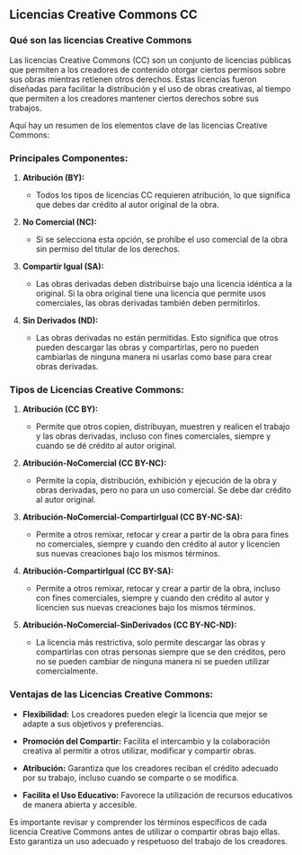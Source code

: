 ## Licencias Creative Commons CC

### Qué son las licencias Creative Commons

Las licencias Creative Commons (CC) son un conjunto de licencias públicas que permiten a los creadores de contenido otorgar ciertos permisos sobre sus obras mientras retienen otros derechos. Estas licencias fueron diseñadas para facilitar la distribución y el uso de obras creativas, al tiempo que permiten a los creadores mantener ciertos derechos sobre sus trabajos.

Aquí hay un resumen de los elementos clave de las licencias Creative Commons:

### Principales Componentes:

1. **Atribución (BY):**
   - Todos los tipos de licencias CC requieren atribución, lo que significa que debes dar crédito al autor original de la obra.

2. **No Comercial (NC):**
   - Si se selecciona esta opción, se prohíbe el uso comercial de la obra sin permiso del titular de los derechos.

3. **Compartir Igual (SA):**
   - Las obras derivadas deben distribuirse bajo una licencia idéntica a la original. Si la obra original tiene una licencia que permite usos comerciales, las obras derivadas también deben permitirlos.

4. **Sin Derivados (ND):**
   - Las obras derivadas no están permitidas. Esto significa que otros pueden descargar las obras y compartirlas, pero no pueden cambiarlas de ninguna manera ni usarlas como base para crear obras derivadas.

### Tipos de Licencias Creative Commons:

1. **Atribución (CC BY):**
   - Permite que otros copien, distribuyan, muestren y realicen el trabajo y las obras derivadas, incluso con fines comerciales, siempre y cuando se dé crédito al autor original.

2. **Atribución-NoComercial (CC BY-NC):**
   - Permite la copia, distribución, exhibición y ejecución de la obra y obras derivadas, pero no para un uso comercial. Se debe dar crédito al autor original.

3. **Atribución-NoComercial-CompartirIgual (CC BY-NC-SA):**
   - Permite a otros remixar, retocar y crear a partir de la obra para fines no comerciales, siempre y cuando den crédito al autor y licencien sus nuevas creaciones bajo los mismos términos.

4. **Atribución-CompartirIgual (CC BY-SA):**
   - Permite a otros remixar, retocar y crear a partir de la obra, incluso con fines comerciales, siempre y cuando den crédito al autor y licencien sus nuevas creaciones bajo los mismos términos.

5. **Atribución-NoComercial-SinDerivados (CC BY-NC-ND):**
   - La licencia más restrictiva, solo permite descargar las obras y compartirlas con otras personas siempre que se den créditos, pero no se pueden cambiar de ninguna manera ni se pueden utilizar comercialmente.

### Ventajas de las Licencias Creative Commons:

- **Flexibilidad:** Los creadores pueden elegir la licencia que mejor se adapte a sus objetivos y preferencias.
  
- **Promoción del Compartir:** Facilita el intercambio y la colaboración creativa al permitir a otros utilizar, modificar y compartir obras.

- **Atribución:** Garantiza que los creadores reciban el crédito adecuado por su trabajo, incluso cuando se comparte o se modifica.

- **Facilita el Uso Educativo:** Favorece la utilización de recursos educativos de manera abierta y accesible.

Es importante revisar y comprender los términos específicos de cada licencia Creative Commons antes de utilizar o compartir obras bajo ellas. Esto garantiza un uso adecuado y respetuoso del trabajo de los creadores.